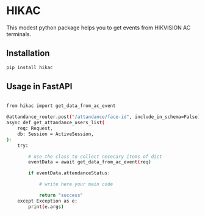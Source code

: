 # HIKAC

This modest python package helps you to get events from HIKVISION AC terminals. 

## Installation

```sh
pip install hikac

```

## Usage in FastAPI

```sh

from hikac import get_data_from_ac_event

@attandance_router.post("/attandance/face-id", include_in_schema=False)
async def get_attandance_users_list(
    req: Request,
    db: Session = ActiveSession,
):
    try:

        # use the class to collect nececary items of dict
        eventData = await get_data_from_ac_event(req)

        if eventData.attendanceStatus:

            # write here your main code

            return "success"
    except Exception as e:
        print(e.args)
```

